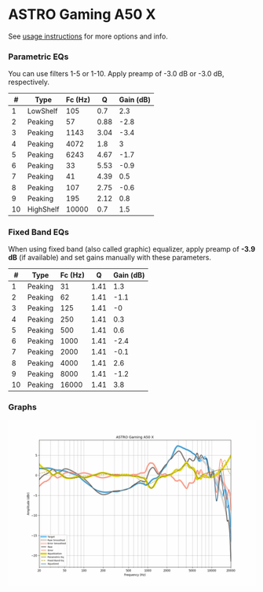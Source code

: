 # ASTRO Gaming A50 X
See [usage instructions](https://github.com/jaakkopasanen/AutoEq#usage) for more options and info.

### Parametric EQs
You can use filters 1-5 or 1-10. Apply preamp of -3.0 dB or -3.0 dB, respectively.

|   # | Type      |   Fc (Hz) |    Q |   Gain (dB) |
|-----|-----------|-----------|------|-------------|
|   1 | LowShelf  |       105 | 0.7  |         2.3 |
|   2 | Peaking   |        57 | 0.88 |        -2.8 |
|   3 | Peaking   |      1143 | 3.04 |        -3.4 |
|   4 | Peaking   |      4072 | 1.8  |         3   |
|   5 | Peaking   |      6243 | 4.67 |        -1.7 |
|   6 | Peaking   |        33 | 5.53 |        -0.9 |
|   7 | Peaking   |        41 | 4.39 |         0.5 |
|   8 | Peaking   |       107 | 2.75 |        -0.6 |
|   9 | Peaking   |       195 | 2.12 |         0.8 |
|  10 | HighShelf |     10000 | 0.7  |         1.5 |

### Fixed Band EQs
When using fixed band (also called graphic) equalizer, apply preamp of **-3.9 dB** (if available) and set gains manually with these parameters.

|   # | Type    |   Fc (Hz) |    Q |   Gain (dB) |
|-----|---------|-----------|------|-------------|
|   1 | Peaking |        31 | 1.41 |         1.3 |
|   2 | Peaking |        62 | 1.41 |        -1.1 |
|   3 | Peaking |       125 | 1.41 |        -0   |
|   4 | Peaking |       250 | 1.41 |         0.3 |
|   5 | Peaking |       500 | 1.41 |         0.6 |
|   6 | Peaking |      1000 | 1.41 |        -2.4 |
|   7 | Peaking |      2000 | 1.41 |        -0.1 |
|   8 | Peaking |      4000 | 1.41 |         2.6 |
|   9 | Peaking |      8000 | 1.41 |        -1.2 |
|  10 | Peaking |     16000 | 1.41 |         3.8 |

### Graphs
![](./ASTRO%20Gaming%20A50%20X.png)
